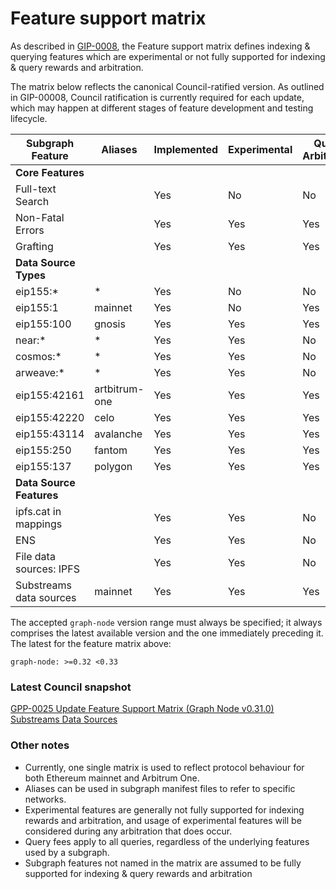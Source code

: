 # Feature support matrix

As described in [GIP-0008](https://snapshot.org/#/council.graphprotocol.eth/proposal/0xbdd884654a393620a7e8665b4289201b7542c3ee62becfad133e951b0c408444), the Feature support matrix defines indexing & querying features which are experimental or not fully supported for indexing & query rewards and arbitration.

The matrix below reflects the canonical Council-ratified version. As outlined in GIP-00008, Council ratification is currently required for each update, which may happen at different stages of feature development and testing lifecycle.


| Subgraph Feature         | Aliases       | Implemented | Experimental | Query Arbitration | Indexing Arbitration | Indexing Rewards |
| ------------------------ | ------------- | ----------- | ------------ | ----------------- | -------------------- | ---------------- |
| **Core Features**        |               |             |              |                   |                      |                  |
| Full-text Search         |               | Yes         | No           | No                | Yes                  | Yes              |
| Non-Fatal Errors         |               | Yes         | Yes          | Yes               | Yes                  | Yes              |
| Grafting                 |               | Yes         | Yes          | Yes               | Yes                  | Yes              |
| **Data Source Types**    |               |             |              |                   |                      |                  |
| eip155:*                 | *             | Yes         | No           | No                | No                   | No               |
| eip155:1                 | mainnet       | Yes         | No           | Yes               | Yes                  | Yes              |
| eip155:100               | gnosis        | Yes         | Yes          | Yes               | Yes                  | Yes              |
| near:*                   | *             | Yes         | Yes          | No                | No                   | No               |
| cosmos:*                 | *             | Yes         | Yes          | No                | No                   | No               |
| arweave:*                | *             | Yes         | Yes          | No                | No                   | No               |
| eip155:42161             | artbitrum-one | Yes         | Yes          | Yes               | Yes                  | Yes              |
| eip155:42220             | celo          | Yes         | Yes          | Yes               | Yes                  | Yes              |
| eip155:43114             | avalanche     | Yes         | Yes          | Yes               | Yes                  | Yes              |
| eip155:250               | fantom        | Yes         | Yes          | Yes               | Yes                  | Yes              |
| eip155:137               | polygon       | Yes         | Yes          | Yes               | Yes                  | Yes              |
| **Data Source Features** |               |             |              |                   |                      |                  |
| ipfs.cat in mappings     |               | Yes         | Yes          | No                | No                   | No               |
| ENS                      |               | Yes         | Yes          | No                | No                   | No               |
| File data sources: IPFS  |               | Yes         | Yes          | No                | Yes                  | Yes              |
| Substreams data sources  | mainnet       | Yes         | Yes          | Yes               | Yes                  | Yes              | 

The accepted `graph-node` version range must always be specified; it always comprises the latest available version and the one immediately preceding it. 
The latest for the feature matrix above:

```
graph-node: >=0.32 <0.33
```

### Latest Council snapshot
[GPP-0025 Update Feature Support Matrix (Graph Node v0.31.0) Substreams Data Sources](https://snapshot.org/#/council.graphprotocol.eth/proposal/0xb4b297e553a1ed29bfa9a0e0ad121947c186e332df3dfff2a6526ddd545bd796)




### Other notes
- Currently, one single matrix is used to reflect protocol behaviour for both Ethereum mainnet and Arbitrum One. 
- Aliases can be used in subgraph manifest files to refer to specific networks.
- Experimental features are generally not fully supported for indexing rewards and arbitration, and usage of experimental features will be considered during any arbitration that does occur.
- Query fees apply to all queries, regardless of the underlying features used by a subgraph.
- Subgraph features not named in the matrix are assumed to be fully supported for indexing & query rewards and arbitration
